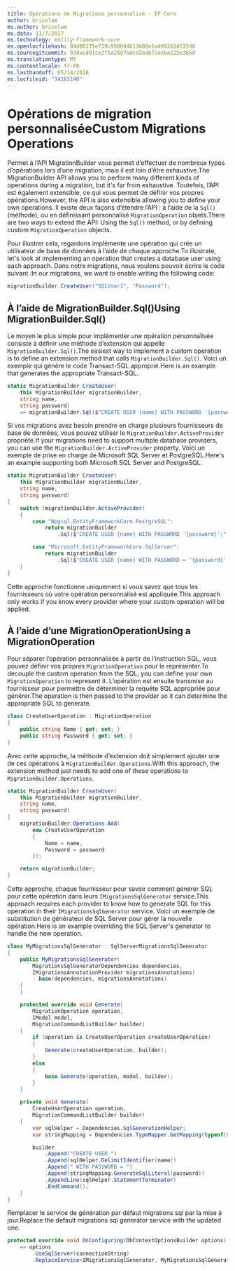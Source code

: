 ```yaml
---
title: Opérations de Migrations personnalisé - EF Core
author: bricelam
ms.author: bricelam
ms.date: 11/7/2017
ms.technology: entity-framework-core
ms.openlocfilehash: 84d80175e719c950844b13688e1a4992614f25d8
ms.sourcegitcommit: 038acd91ce2f5a28d76dcd2eab72eeba225e366d
ms.translationtype: MT
ms.contentlocale: fr-FR
ms.lasthandoff: 05/14/2018
ms.locfileid: "34163140"
---
```

<a name="custom-migrations-operations"></a><span data-ttu-id="7aeeb-102">Opérations de migration personnalisée</span><span class="sxs-lookup"><span data-stu-id="7aeeb-102">Custom Migrations Operations</span></span>
============================
<span data-ttu-id="7aeeb-103">Permet à l’API MigrationBuilder vous permet d’effectuer de nombreux types d’opérations lors d’une migration, mais il est loin d’être exhaustive.</span><span class="sxs-lookup"><span data-stu-id="7aeeb-103">The MigrationBuilder API allows you to perform many different kinds of operations during a migration, but it's far from exhaustive.</span></span> <span data-ttu-id="7aeeb-104">Toutefois, l’API est également extensible, ce qui vous permet de définir vos propres opérations.</span><span class="sxs-lookup"><span data-stu-id="7aeeb-104">However, the API is also extensible allowing you to define your own operations.</span></span> <span data-ttu-id="7aeeb-105">Il existe deux façons d’étendre l’API : à l’aide de la `Sql()` (méthode), ou en définissant personnalisé `MigrationOperation` objets.</span><span class="sxs-lookup"><span data-stu-id="7aeeb-105">There are two ways to extend the API: Using the `Sql()` method, or by defining custom `MigrationOperation` objects.</span></span>

<span data-ttu-id="7aeeb-106">Pour illustrer cela, regardons implémente une opération qui crée un utilisateur de base de données à l’aide de chaque approche.</span><span class="sxs-lookup"><span data-stu-id="7aeeb-106">To illustrate, let's look at implementing an operation that creates a database user using each approach.</span></span> <span data-ttu-id="7aeeb-107">Dans notre migrations, nous voulons pouvoir écrire le code suivant :</span><span class="sxs-lookup"><span data-stu-id="7aeeb-107">In our migrations, we want to enable writing the following code:</span></span>

``` csharp
migrationBuilder.CreateUser("SQLUser1", "Password");
```

<a name="using-migrationbuildersql"></a><span data-ttu-id="7aeeb-108">À l’aide de MigrationBuilder.Sql()</span><span class="sxs-lookup"><span data-stu-id="7aeeb-108">Using MigrationBuilder.Sql()</span></span>
----------------------------
<span data-ttu-id="7aeeb-109">Le moyen le plus simple pour implémenter une opération personnalisée consiste à définir une méthode d’extension qui appelle `MigrationBuilder.Sql()`.</span><span class="sxs-lookup"><span data-stu-id="7aeeb-109">The easiest way to implement a custom operation is to define an extension method that calls `MigrationBuilder.Sql()`.</span></span>
<span data-ttu-id="7aeeb-110">Voici un exemple qui génère le code Transact-SQL approprié.</span><span class="sxs-lookup"><span data-stu-id="7aeeb-110">Here is an example that generates the appropriate Transact-SQL.</span></span>

``` csharp
static MigrationBuilder CreateUser(
    this MigrationBuilder migrationBuilder,
    string name,
    string password)
    => migrationBuilder.Sql($"CREATE USER {name} WITH PASSWORD '{password}';");
```

<span data-ttu-id="7aeeb-111">Si vos migrations avez besoin prendre en charge plusieurs fournisseurs de base de données, vous pouvez utiliser le `MigrationBuilder.ActiveProvider` propriété.</span><span class="sxs-lookup"><span data-stu-id="7aeeb-111">If your migrations need to support multiple database providers, you can use the `MigrationBuilder.ActiveProvider` property.</span></span> <span data-ttu-id="7aeeb-112">Voici un exemple de prise en charge de Microsoft SQL Server et PostgreSQL.</span><span class="sxs-lookup"><span data-stu-id="7aeeb-112">Here's an example supporting both Microsoft SQL Server and PostgreSQL.</span></span>

``` csharp
static MigrationBuilder CreateUser(
    this MigrationBuilder migrationBuilder,
    string name,
    string password)
{
    switch (migrationBuilder.ActiveProvider)
    {
        case "Npgsql.EntityFrameworkCore.PostgreSQL":
            return migrationBuilder
                .Sql($"CREATE USER {name} WITH PASSWORD '{password}';");

        case "Microsoft.EntityFrameworkCore.SqlServer":
            return migrationBuilder
                .Sql($"CREATE USER {name} WITH PASSWORD = '{password}';");
    }
}
```

<span data-ttu-id="7aeeb-113">Cette approche fonctionne uniquement si vous savez que tous les fournisseurs où votre opération personnalisé est appliquée.</span><span class="sxs-lookup"><span data-stu-id="7aeeb-113">This approach only works if you know every provider where your custom operation will be applied.</span></span>

<a name="using-a-migrationoperation"></a><span data-ttu-id="7aeeb-114">À l’aide d’une MigrationOperation</span><span class="sxs-lookup"><span data-stu-id="7aeeb-114">Using a MigrationOperation</span></span>
---------------------------
<span data-ttu-id="7aeeb-115">Pour séparer l’opération personnalisée à partir de l’instruction SQL, vous pouvez définir vos propres `MigrationOperation` pour le représenter.</span><span class="sxs-lookup"><span data-stu-id="7aeeb-115">To decouple the custom operation from the SQL, you can define your own `MigrationOperation` to represent it.</span></span> <span data-ttu-id="7aeeb-116">L’opération est ensuite transmise au fournisseur pour permettre de déterminer la requête SQL appropriée pour générer.</span><span class="sxs-lookup"><span data-stu-id="7aeeb-116">The operation is then passed to the provider so it can determine the appropriate SQL to generate.</span></span>

``` csharp
class CreateUserOperation : MigrationOperation
{
    public string Name { get; set; }
    public string Password { get; set; }
}
```

<span data-ttu-id="7aeeb-117">Avec cette approche, la méthode d’extension doit simplement ajouter une de ces opérations à `MigrationBuilder.Operations`.</span><span class="sxs-lookup"><span data-stu-id="7aeeb-117">With this approach, the extension method just needs to add one of these operations to `MigrationBuilder.Operations`.</span></span>

``` csharp
static MigrationBuilder CreateUser(
    this MigrationBuilder migrationBuilder,
    string name,
    string password)
{
    migrationBuilder.Operations.Add(
        new CreateUserOperation
        {
            Name = name,
            Password = password
        });

    return migrationBuilder;
}
```

<span data-ttu-id="7aeeb-118">Cette approche, chaque fournisseur pour savoir comment générer SQL pour cette opération dans leurs `IMigrationsSqlGenerator` service.</span><span class="sxs-lookup"><span data-stu-id="7aeeb-118">This approach requires each provider to know how to generate SQL for this operation in their `IMigrationsSqlGenerator` service.</span></span> <span data-ttu-id="7aeeb-119">Voici un exemple de substitution de générateur de SQL Server pour gérer la nouvelle opération.</span><span class="sxs-lookup"><span data-stu-id="7aeeb-119">Here is an example overriding the SQL Server's generator to handle the new operation.</span></span>

``` csharp
class MyMigrationsSqlGenerator : SqlServerMigrationsSqlGenerator
{
    public MyMigrationsSqlGenerator(
        MigrationsSqlGeneratorDependencies dependencies,
        IMigrationsAnnotationProvider migrationsAnnotations)
        : base(dependencies, migrationsAnnotations)
    {
    }

    protected override void Generate(
        MigrationOperation operation,
        IModel model,
        MigrationCommandListBuilder builder)
    {
        if (operation is CreateUserOperation createUserOperation)
        {
            Generate(createUserOperation, builder);
        }
        else
        {
            base.Generate(operation, model, builder);
        }
    }

    private void Generate(
        CreateUserOperation operation,
        MigrationCommandListBuilder builder)
    {
        var sqlHelper = Dependencies.SqlGenerationHelper;
        var stringMapping = Dependencies.TypeMapper.GetMapping(typeof(string));

        builder
            .Append("CREATE USER ")
            .Append(sqlHelper.DelimitIdentifier(name))
            .Append(" WITH PASSWORD = ")
            .Append(stringMapping.GenerateSqlLiteral(password))
            .AppendLine(sqlHelper.StatementTerminator)
            .EndCommand();
    }
}
```

<span data-ttu-id="7aeeb-120">Remplacer le service de génération par défaut migrations sql par la mise à jour.</span><span class="sxs-lookup"><span data-stu-id="7aeeb-120">Replace the default migrations sql generator service with the updated one.</span></span>

``` csharp
protected override void OnConfiguring(DbContextOptionsBuilder options)
    => options
        .UseSqlServer(connectionString)
        .ReplaceService<IMigrationsSqlGenerator, MyMigrationsSqlGenerator>();
```
